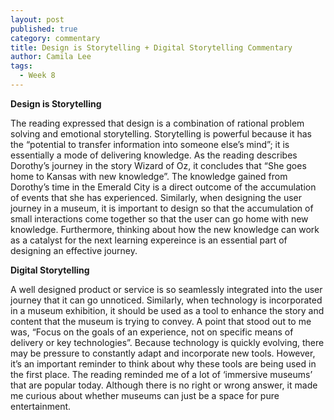 ```yaml
---
layout: post
published: true
category: commentary
title: Design is Storytelling + Digital Storytelling Commentary
author: Camila Lee
tags:
  - Week 8
---
```


**Design is Storytelling**  

The reading expressed that design is a combination of rational problem solving and emotional storytelling. Storytelling is powerful because it has the “potential to transfer information into someone else’s mind”; it is essentially a mode of delivering knowledge. As the reading describes Dorothy’s journey in the story Wizard of Oz, it concludes that  “She goes home to Kansas with new knowledge”. The knowledge gained from Dorothy’s time in the Emerald City is a direct outcome of the accumulation of events that she has experienced. Similarly, when designing the user journey in a museum, it is important to design so that the accumulation of small interactions come together so that the user can go home with new knowledge. Furthermore, thinking about how the new knowledge can work as a catalyst for the next learning expereince is an essential part of designing an effective journey. 



**Digital Storytelling**

A well designed product or service is so seamlessly integrated into the user journey that it can go unnoticed. Similarly, when technology is incorporated in a museum exhibition, it should be used as a tool to enhance the story and content that the museum is trying to convey. A point that stood out to me was, “Focus on the goals of an experience, not on specific means of delivery or key technologies”. Because technology is quickly evolving, there may be pressure to constantly adapt and incorporate new tools. However, it’s an important reminder to think about why these tools are being used in the first place. The reading reminded me of a lot of ‘immersive museums’ that are popular today. Although there is no right or wrong answer, it made me curious about whether museums can just be a space for pure entertainment.




